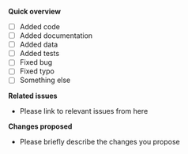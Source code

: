 **Quick overview**

- [ ] Added code 
- [ ] Added documentation
- [ ] Added data
- [ ] Added tests
- [ ] Fixed bug
- [ ] Fixed typo
- [ ] Something else

**Related issues**

- Please link to relevant issues from here

**Changes proposed**

- Please briefly describe the changes you propose
